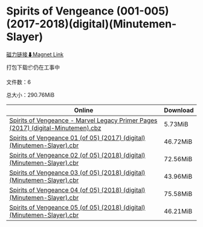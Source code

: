 # Spirits of Vengeance (001-005)(2017-2018)(digital)(Minutemen-Slayer)

[磁力链接⬇Magnet Link](magnet:?xt=urn:btih:1926645150369e3d6c86ea37af35ae928d3be3d3&dn=Spirits%20of%20Vengeance%20%28001-005%29%282017-2018%29%28digital%29%28Minutemen-Slayer%29)

打包下载📦仍在工事中

文件数：6

总大小：290.76MiB

Online | Download
--- | ---
[Spirits of Vengeance - Marvel Legacy Primer Pages (2017) (digital-Minutemen).cbz](https://github.com/alicewish/markdown/blob/master/comic/Spirits-of-Vengeance-Marvel-Legacy-Primer-Pages-2017-digital-Minutemen-cbz.md) | 5.73MiB
[Spirits of Vengeance 01 (of 05) (2017) (digital) (Minutemen-Slayer).cbr](https://github.com/alicewish/markdown/blob/master/comic/Spirits-of-Vengeance-01-of-05-2017-digital-Minutemen-Slayer-cbr.md) | 46.72MiB
[Spirits of Vengeance 02 (of 05) (2018) (digital) (Minutemen-Slayer).cbr](https://github.com/alicewish/markdown/blob/master/comic/Spirits-of-Vengeance-02-of-05-2018-digital-Minutemen-Slayer-cbr.md) | 72.56MiB
[Spirits of Vengeance 03 (of 05) (2018) (digital) (Minutemen-Slayer).cbr](https://github.com/alicewish/markdown/blob/master/comic/Spirits-of-Vengeance-03-of-05-2018-digital-Minutemen-Slayer-cbr.md) | 43.96MiB
[Spirits of Vengeance 04 (of 05) (2018) (digital) (Minutemen-Slayer).cbr](https://github.com/alicewish/markdown/blob/master/comic/Spirits-of-Vengeance-04-of-05-2018-digital-Minutemen-Slayer-cbr.md) | 75.58MiB
[Spirits of Vengeance 05 (of 05) (2018) (digital) (Minutemen-Slayer).cbr](https://github.com/alicewish/markdown/blob/master/comic/Spirits-of-Vengeance-05-of-05-2018-digital-Minutemen-Slayer-cbr.md) | 46.21MiB